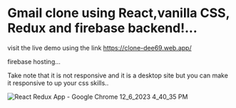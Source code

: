 # Gmail clone using React,vanilla CSS, Redux and firebase backend!...

visit the live demo using the link https://clone-dee69.web.app/

firebase hosting...

Take note that it is not responsive and it is a desktop site but you can make it responsive to up your css skills..

![React Redux App - Google Chrome 12_6_2023 4_40_35 PM](https://github.com/philipbwalya/Gmail-clone/assets/128143570/6a49df03-8553-4a22-b545-753a9fe2f17d)



